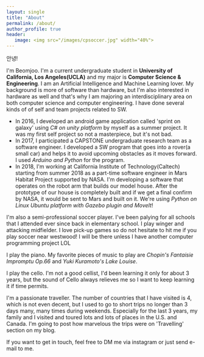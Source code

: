```yaml
---
layout: single
title: "About"
permalink: /about/
author_profile: true
header:
   image: <img src="/images/cpsoccer.jpg" width="40%">
---
```



안녕!

   I'm Beomjoo. I'm a current undergraduate student in **University of California, Los Angeles(UCLA)** and my major is **Computer Science & Engineering**. I am an Artificial Intelligence and Machine Learning lover. My background is more of software than hardware, but I'm also interested in hardware as well and that's why I am majoring an interdisciplinary area on both computer science and computer engineering. I have done several kinds of of self and team projects related to SW.

  + In 2016, I developed an android game application called 'sprint on galaxy' using *C# on unity platform* by myself as a summer project. It was my first self project so not a masterpiece, but it's not bad.
  + In 2017, I participated a CAPSTONE undergraduate research team as a software engineer. I developed a SW program that goes into a rover(a small car) and helps it to avoid upcoming obstacles as it moves forward. I used *Arduino and Python* for the program.
  + In 2018, I'm working at California Institute of Technology(Caltech) starting from summer 2018 as a part-time software engineer in Mars Habitat Project supported by NASA. I'm developing a software that operates on the robot arm that builds our model house. After the prototype of our house is completely built and if we get a final confirm by NASA, it would be sent to Mars and built on it. We're using *Python on Linux Ubuntu platform with Gazebo plugin and MoveIt*!

   
   I'm also a semi-professional soccer player. I've been palying for all schools that I attended ever since back in elementary school. I play winger and attacking midfielder. I love pick-up games so do not hesitate to hit me if you play soccer near westwood! I will be there unless I have another computer programming project LOL

   I play the piano. My favorite pieces of music to play are *Chopin's Fantaisie Impromptu Op.66* and *Yuki Kuramoto's Lake Louise*.
   
   I play the cello. I'm not a good cellist, I'd been learning it only for about 3 years, but the sound of Cello always relieves me so I want to keep learning it if time permits.
   
   I'm a passionate traveller. The number of countries that I have visited is 4, which is not even decent, but I used to go to short trips no longer than 3 days many, many times during weekends. Especially for the last 3 years, my family and I visited and toured lots and lots of places in the U.S. and Canada. I'm going to post how marvelous the trips were on 'Travelling' section on my blog.

   If you want to get in touch, feel free to DM me via instagram or just send e-mail to me.
